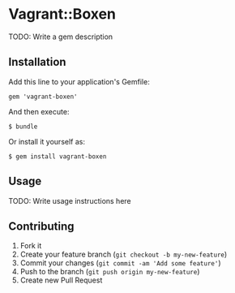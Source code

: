 # Vagrant::Boxen

TODO: Write a gem description

## Installation

Add this line to your application's Gemfile:

    gem 'vagrant-boxen'

And then execute:

    $ bundle

Or install it yourself as:

    $ gem install vagrant-boxen

## Usage

TODO: Write usage instructions here

## Contributing

1. Fork it
2. Create your feature branch (`git checkout -b my-new-feature`)
3. Commit your changes (`git commit -am 'Add some feature'`)
4. Push to the branch (`git push origin my-new-feature`)
5. Create new Pull Request
